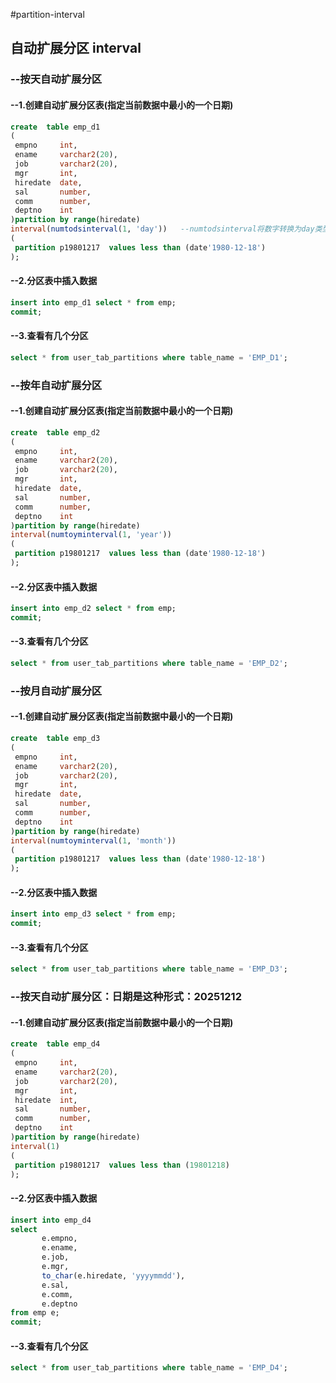 #partition-interval
## 自动扩展分区 interval
### --按天自动扩展分区
#### --1.创建自动扩展分区表(指定当前数据中最小的一个日期)
```sql
create  table emp_d1
(
 empno     int,
 ename     varchar2(20),
 job       varchar2(20),
 mgr       int,
 hiredate  date,
 sal       number,
 comm      number,
 deptno    int
)partition by range(hiredate)
interval(numtodsinterval(1, 'day'))   --numtodsinterval将数字转换为day类型
(
 partition p19801217  values less than (date'1980-12-18')
);
```

#### --2.分区表中插入数据
```sql
insert into emp_d1 select * from emp;
commit;
```

#### --3.查看有几个分区
```sql
select * from user_tab_partitions where table_name = 'EMP_D1';
```


### --按年自动扩展分区
#### --1.创建自动扩展分区表(指定当前数据中最小的一个日期)
```sql
create  table emp_d2
(
 empno     int,
 ename     varchar2(20),
 job       varchar2(20),
 mgr       int,
 hiredate  date,
 sal       number,
 comm      number,
 deptno    int
)partition by range(hiredate)
interval(numtoyminterval(1, 'year'))
(
 partition p19801217  values less than (date'1980-12-18')
);
```

#### --2.分区表中插入数据
```sql
insert into emp_d2 select * from emp;
commit;
```

#### --3.查看有几个分区
```sql
select * from user_tab_partitions where table_name = 'EMP_D2';
```



### --按月自动扩展分区
#### --1.创建自动扩展分区表(指定当前数据中最小的一个日期)
```sql
create  table emp_d3
(
 empno     int,
 ename     varchar2(20),
 job       varchar2(20),
 mgr       int,
 hiredate  date,
 sal       number,
 comm      number,
 deptno    int
)partition by range(hiredate)
interval(numtoyminterval(1, 'month'))
(
 partition p19801217  values less than (date'1980-12-18')
);
```

#### --2.分区表中插入数据
```sql
insert into emp_d3 select * from emp;
commit;
```

#### --3.查看有几个分区
```sql
select * from user_tab_partitions where table_name = 'EMP_D3';
```


### --按天自动扩展分区：日期是这种形式：20251212
#### --1.创建自动扩展分区表(指定当前数据中最小的一个日期)
```sql
create  table emp_d4
(
 empno     int,
 ename     varchar2(20),
 job       varchar2(20),
 mgr       int,
 hiredate  int,
 sal       number,
 comm      number,
 deptno    int
)partition by range(hiredate)
interval(1)
(
 partition p19801217  values less than (19801218)
);
```

#### --2.分区表中插入数据
```sql
insert into emp_d4 
select 
       e.empno,
       e.ename,
       e.job,
       e.mgr,
       to_char(e.hiredate, 'yyyymmdd'),
       e.sal,
       e.comm,
       e.deptno
from emp e;
commit;
```

#### --3.查看有几个分区
```sql
select * from user_tab_partitions where table_name = 'EMP_D4';
```